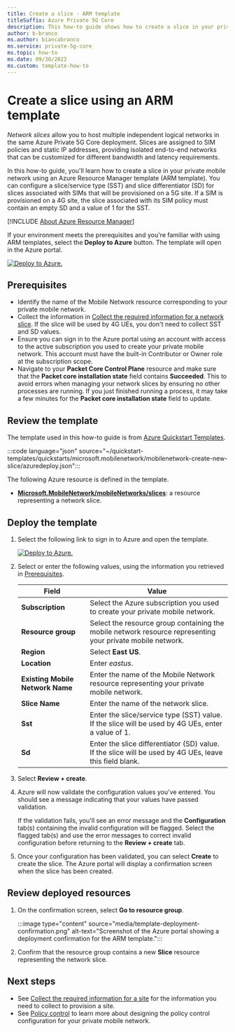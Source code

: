 ```yaml
---
title: Create a slice - ARM template
titleSuffix: Azure Private 5G Core
description: This how-to guide shows how to create a slice in your private mobile network using an Azure Resource Manager (ARM) template. 
author: b-branco
ms.author: biancabranco
ms.service: private-5g-core
ms.topic: how-to
ms.date: 09/30/2022
ms.custom: template-how-to 
---
```


# Create a slice using an ARM template

*Network slices* allow you to host multiple independent logical networks in the same Azure Private 5G Core deployment. Slices are assigned to SIM policies and static IP addresses, providing isolated end-to-end networks that can be customized for different bandwidth and latency requirements.

In this how-to guide, you'll learn how to create a slice in your private mobile network using an Azure Resource Manager template (ARM template). You can configure a slice/service type (SST) and slice differentiator (SD) for slices associated with SIMs that will be provisioned on a 5G site. If a SIM is provisioned on a 4G site, the slice associated with its SIM policy must contain an empty SD and a value of 1 for the SST.

[!INCLUDE [About Azure Resource Manager](../../includes/resource-manager-quickstart-introduction.md)]

If your environment meets the prerequisites and you're familiar with using ARM templates, select the **Deploy to Azure** button. The template will open in the Azure portal.

[![Deploy to Azure.](../media/template-deployments/deploy-to-azure.svg)](https://portal.azure.com/#create/Microsoft.Template/uri/https%3A%2F%2Fraw.githubusercontent.com%2FAzure%2Fazure-quickstart-templates%2Fmaster%2Fquickstarts%2Fmicrosoft.mobilenetwork%2Fmobilenetwork-create-new-slice%2Fazuredeploy.json)

## Prerequisites

- Identify the name of the Mobile Network resource corresponding to your private mobile network.
- Collect the information in [Collect the required information for a network slice](collect-required-information-for-private-mobile-network.md#collect-the-required-information-for-a-network-slice). If the slice will be used by 4G UEs, you don't need to collect SST and SD values.
- Ensure you can sign in to the Azure portal using an account with access to the active subscription you used to create your private mobile network. This account must have the built-in Contributor or Owner role at the subscription scope.
- Navigate to your **Packet Core Control Plane** resource and make sure that the **Packet core installation state** field contains **Succeeded**. This to avoid errors when managing your network slices by ensuring no other processes are running. If you just finished running a process, it may take a few minutes for the **Packet core installation state** field to update.

## Review the template

The template used in this how-to guide is from [Azure Quickstart Templates](/samples/azure/azure-quickstart-templates/mobilenetwork-create-new-slice).

:::code language="json" source="~/quickstart-templates/quickstarts/microsoft.mobilenetwork/mobilenetwork-create-new-slice/azuredeploy.json":::

The following Azure resource is defined in the template.

- [**Microsoft.MobileNetwork/mobileNetworks/slices**](/azure/templates/microsoft.mobilenetwork/mobilenetworks/slices): a resource representing a network slice.

## Deploy the template

1. Select the following link to sign in to Azure and open the template.

    [![Deploy to Azure.](../media/template-deployments/deploy-to-azure.svg)](https://portal.azure.com/#create/Microsoft.Template/uri/https%3A%2F%2Fraw.githubusercontent.com%2FAzure%2Fazure-quickstart-templates%2Fmaster%2Fquickstarts%2Fmicrosoft.mobilenetwork%2Fmobilenetwork-create-new-slice%2Fazuredeploy.json)
 

2. Select or enter the following values, using the information you retrieved in [Prerequisites](#prerequisites).

    | Field | Value |
    |--|--|
    | **Subscription** | Select the Azure subscription you used to create your private mobile network. |
    | **Resource group** | Select the resource group containing the mobile network resource representing your private mobile network. |
    | **Region** | Select **East US**. |
    | **Location** | Enter *eastus*. |
    | **Existing Mobile Network Name** | Enter the name of the Mobile Network resource representing your private mobile network. |
    | **Slice Name** | Enter the name of the network slice. |
    | **Sst** | Enter the slice/service type (SST) value. If the slice will be used by 4G UEs, enter a value of 1. |
    | **Sd** | Enter the slice differentiator (SD) value. If the slice will be used by 4G UEs, leave this field blank. |

3. Select **Review + create**.
4. Azure will now validate the configuration values you've entered. You should see a message indicating that your values have passed validation.

    If the validation fails, you'll see an error message and the **Configuration** tab(s) containing the invalid configuration will be flagged. Select the flagged tab(s) and use the error messages to correct invalid configuration before returning to the **Review + create** tab.

5. Once your configuration has been validated, you can select **Create** to create the slice. The Azure portal will display a confirmation screen when the slice has been created.

## Review deployed resources

1. On the confirmation screen, select **Go to resource group**.

    :::image type="content" source="media/template-deployment-confirmation.png" alt-text="Screenshot of the Azure portal showing a deployment confirmation for the ARM template.":::

1. Confirm that the resource group contains a new **Slice** resource representing the network slice.

## Next steps

- See [Collect the required information for a site](collect-required-information-for-a-site.md) for the information you need to collect to provision a site.
- See [Policy control](policy-control.md) to learn more about designing the policy control configuration for your private mobile network.
